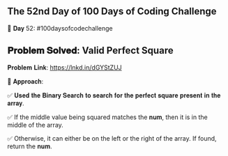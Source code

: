 The 52nd Day of 100 Days of Coding Challenge
-------------------------------------------------

📌 𝐃𝐚𝐲 52: #100daysofcodechallenge

𝐏𝐫𝐨𝐛𝐥𝐞𝐦 𝐒𝐨𝐥𝐯𝐞𝐝: Valid Perfect Square
-------------------------------------------------
𝐏𝐫𝐨𝐛𝐥𝐞𝐦 𝐋𝐢𝐧𝐤: https://lnkd.in/dGYStZUJ

📌 𝐀𝐩𝐩𝐫𝐨𝐚𝐜𝐡:

✅ 𝐔𝐬𝐞𝐝 𝐭𝐡𝐞 𝐁𝐢𝐧𝐚𝐫𝐲 𝐒𝐞𝐚𝐫𝐜𝐡 𝐭𝐨 𝐬𝐞𝐚𝐫𝐜𝐡 𝐟𝐨𝐫 𝐭𝐡𝐞 𝐩𝐞𝐫𝐟𝐞𝐜𝐭 𝐬𝐪𝐮𝐚𝐫𝐞 𝐩𝐫𝐞𝐬𝐞𝐧𝐭 𝐢𝐧 𝐭𝐡𝐞 𝐚𝐫𝐫𝐚𝐲.

✅ If the middle value being squared matches the 𝐧𝐮𝐦, then it is in the middle of the array.

✅ Otherwise, it can either be on the left or the right of the array. If found, return the 𝐧𝐮𝐦.
